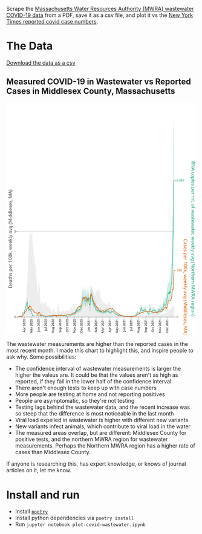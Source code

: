 Scrape the [Massachusetts Water Resources Authority (MWRA) wastewater COVID-19 data](https://www.mwra.com/biobot/biobotdata.htm) from a PDF, save it as a csv file, and plot it vs the [New York Times reported covid case numbers](https://github.com/nytimes/covid-19-data).

# The Data

[Download the data as a csv](covid-19-wastewater.csv)

## Measured COVID-19 in Wastewater vs Reported Cases in Middlesex County, Massachusetts

![A line graph, showing covid prevalence for the northern region in RNA copies/mL 7 day average over time. The most recent month, Dec 2021, has a spike 10x higher than any previous record. There are smaller peaks in April 2020 and December 2020 to February 2021 but they are dwarfed by the recent spike. It also shows the reported cases, which follow the trend of the wastewater measurements, except the most recent spike is about 1/5 the height](visualization.svg "Covid prevalence in Middlesex County")

The wastewater measurements are higher than the reported cases in the most recent month. I made this chart to highlight this, and inspire people to ask why. Some possibilities:

- The confidence interval of wastewater measurements is larger the higher the valeus are. It could be that the values aren't as high as reported, if they fall in the lower half of the confidence interval.
- There aren't enough tests to keep up with case numbers
- More people are testing at home and not reporting positives
- People are asymptomatic, so they're not testing
- Testing lags behind the wastewater data, and the recent increase was so steep that the difference is most noticeable in the last month
- Viral load expelled in wastewater is higher with different new variants
- New variants infect animals, which contribute to viral load in the water
- The measured areas overlap, but are different: Middlesex County for positive tests, and the northern MWRA region for wastewater measurements. Perhaps the Northern MWRA region has a higher rate of cases than Middlesex County.

If anyone is researching this, has expert knowledge, or knows of journal articles on it, let me know.

# Install and run

- Install [`poetry`](https://python-poetry.org)
- Install python dependencies via `poetry install`
- Run `jupyter notebook plot-covid-wastewater.ipynb`
